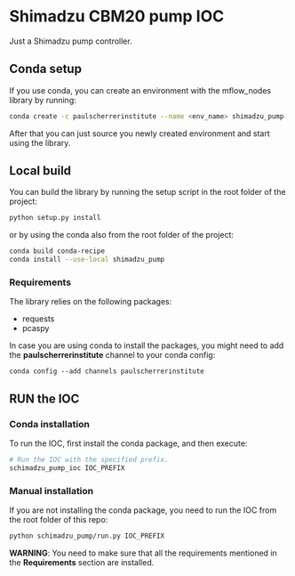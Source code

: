 # Shimadzu CBM20 pump IOC
Just a Shimadzu pump controller.

## Conda setup
If you use conda, you can create an environment with the mflow_nodes library by running:

```bash
conda create -c paulscherrerinstitute --name <env_name> shimadzu_pump
```

After that you can just source you newly created environment and start using the library.

## Local build
You can build the library by running the setup script in the root folder of the project:

```bash
python setup.py install
```

or by using the conda also from the root folder of the project:

```bash
conda build conda-recipe
conda install --use-local shimadzu_pump
```

### Requirements
The library relies on the following packages:

- requests
- pcaspy

In case you are using conda to install the packages, you might need to add the **paulscherrerinstitute** channel to 
your conda config:

```
conda config --add channels paulscherrerinstitute
```

## RUN the IOC

### Conda installation
To run the IOC, first install the conda package, and then execute:
```bash
# Run the IOC with the specified prefix.
schimadzu_pump_ioc IOC_PREFIX
```

### Manual installation
If you are not installing the conda package, you need to run the IOC from the root folder of this repo:
```bash
python schimadzu_pump/run.py IOC_PREFIX
```

**WARNING**: You need to make sure that all the requirements mentioned in the **Requirements** section are installed.
